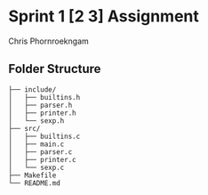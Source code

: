 # Sprint 1 [2 3] Assignment
 Chris Phornroekngam

## Folder Structure

```
├── include/
│   ├── builtins.h
│   ├── parser.h
│   ├── printer.h
│   └── sexp.h
├── src/
│   ├── builtins.c
│   ├── main.c
│   ├── parser.c
│   ├── printer.c
│   └── sexp.c
├── Makefile
└── README.md
```

